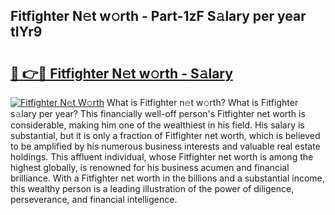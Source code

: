 ## Fitfighter N𝚎t w𝚘rth - Part-1zF S𝚊lary per year tIYr9

# <h2><a href="http://gc3fmt.nevu.top/?p=Fitfighter">🔗 👉🔴 Fitfighter N𝚎t w𝚘rth - S𝚊lary</a></h2>

[![Fitfighter N𝚎t W𝚘rth](https://i.imgur.com/Oavwk0R.jpeg)](http://gc3fmt.nevu.top/?p=Fitfighter)
What is Fitfighter n𝚎t w𝚘rth? What is Fitfighter s𝚊lary per year?
This financially well-off person's Fitfighter net worth is considerable, making him one of the wealthiest in his field. His salary is substantial, but it is only a fraction of Fitfighter net worth, which is believed to be amplified by his numerous business interests and valuable real estate holdings. This affluent individual, whose Fitfighter net worth is among the highest globally, is renowned for his business acumen and financial brilliance. With a Fitfighter net worth in the billions and a substantial income, this wealthy person is a leading illustration of the power of diligence, perseverance, and financial intelligence.
